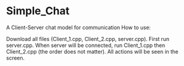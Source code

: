 # Simple_Chat
A Client-Server chat model for communication
How to use: <br>
<td>
  Download all files (Client_1.cpp, Client_2.cpp, server.cpp).
  First run server.cpp.
  When server will be connected, run Client_1.cpp then Client_2.cpp (the order does not matter).
  All actions will be seen in the screen.
</td>

